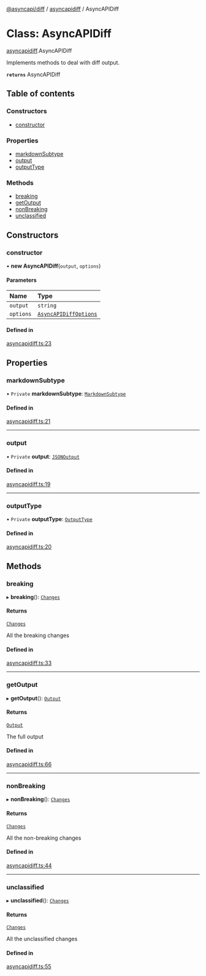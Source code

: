 [@asyncapi/diff](../README.md) / [asyncapidiff](../modules/asyncapidiff.md) / AsyncAPIDiff

# Class: AsyncAPIDiff

[asyncapidiff](../modules/asyncapidiff.md).AsyncAPIDiff

Implements methods to deal with diff output.

**`returns`** AsyncAPIDiff

## Table of contents

### Constructors

- [constructor](asyncapidiff.AsyncAPIDiff.md#constructor)

### Properties

- [markdownSubtype](asyncapidiff.AsyncAPIDiff.md#markdownsubtype)
- [output](asyncapidiff.AsyncAPIDiff.md#output)
- [outputType](asyncapidiff.AsyncAPIDiff.md#outputtype)

### Methods

- [breaking](asyncapidiff.AsyncAPIDiff.md#breaking)
- [getOutput](asyncapidiff.AsyncAPIDiff.md#getoutput)
- [nonBreaking](asyncapidiff.AsyncAPIDiff.md#nonbreaking)
- [unclassified](asyncapidiff.AsyncAPIDiff.md#unclassified)

## Constructors

### constructor

• **new AsyncAPIDiff**(`output`, `options`)

#### Parameters

| Name | Type |
| :------ | :------ |
| `output` | `string` |
| `options` | [`AsyncAPIDiffOptions`](../interfaces/index.AsyncAPIDiffOptions.md) |

#### Defined in

[asyncapidiff.ts:23](https://github.com/asyncapi/diff/blob/218aa5e/src/asyncapidiff.ts#L23)

## Properties

### markdownSubtype

• `Private` **markdownSubtype**: [`MarkdownSubtype`](../modules/index.md#markdownsubtype)

#### Defined in

[asyncapidiff.ts:21](https://github.com/asyncapi/diff/blob/218aa5e/src/asyncapidiff.ts#L21)

___

### output

• `Private` **output**: [`JSONOutput`](../interfaces/index.JSONOutput.md)

#### Defined in

[asyncapidiff.ts:19](https://github.com/asyncapi/diff/blob/218aa5e/src/asyncapidiff.ts#L19)

___

### outputType

• `Private` **outputType**: [`OutputType`](../modules/index.md#outputtype)

#### Defined in

[asyncapidiff.ts:20](https://github.com/asyncapi/diff/blob/218aa5e/src/asyncapidiff.ts#L20)

## Methods

### breaking

▸ **breaking**(): [`Changes`](../modules/index.md#changes)

#### Returns

[`Changes`](../modules/index.md#changes)

All the breaking changes

#### Defined in

[asyncapidiff.ts:33](https://github.com/asyncapi/diff/blob/218aa5e/src/asyncapidiff.ts#L33)

___

### getOutput

▸ **getOutput**(): [`Output`](../modules/index.md#output)

#### Returns

[`Output`](../modules/index.md#output)

The full output

#### Defined in

[asyncapidiff.ts:66](https://github.com/asyncapi/diff/blob/218aa5e/src/asyncapidiff.ts#L66)

___

### nonBreaking

▸ **nonBreaking**(): [`Changes`](../modules/index.md#changes)

#### Returns

[`Changes`](../modules/index.md#changes)

All the non-breaking changes

#### Defined in

[asyncapidiff.ts:44](https://github.com/asyncapi/diff/blob/218aa5e/src/asyncapidiff.ts#L44)

___

### unclassified

▸ **unclassified**(): [`Changes`](../modules/index.md#changes)

#### Returns

[`Changes`](../modules/index.md#changes)

All the unclassified changes

#### Defined in

[asyncapidiff.ts:55](https://github.com/asyncapi/diff/blob/218aa5e/src/asyncapidiff.ts#L55)
